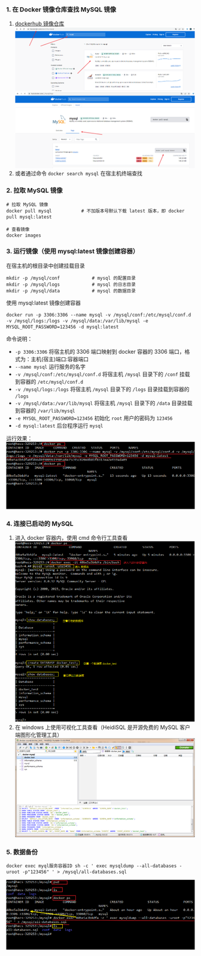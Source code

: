 ### 1. 在 Docker 镜像仓库查找 MySQL 镜像
1. [dockerhub 镜像仓库](https://hub.docker.com/)
![](使用Docker安装并启动MySQL.assets/docker仓库查找mysql.png)
![](使用Docker安装并启动MySQL.assets/docker仓库查找mysql2.png)
2. 或者通过命令 ```docker search mysql``` 在宿主机终端查找

### 2. 拉取 MySQL 镜像
```
# 拉取 MySQL 镜像
docker pull mysql           # 不加版本号默认下载 latest 版本，即 docker pull mysql:latest

# 查看镜像
docker images
```

### 3. 运行镜像（使用 mysql:latest 镜像创建容器）
在宿主机的根目录中创建挂载目录
```
mkdir -p /mysql/conf            # mysql 的配置目录
mkdir -p /mysql/logs            # mysql 的日志目录
mkdir -p /mysql/data            # mysql 的数据目录
```

使用 mysql:latest 镜像创建容器
```
docker run -p 3306:3306 --name mysql -v /mysql/conf:/etc/mysql/conf.d -v /mysql/logs:/logs -v /mysql/data:/var/lib/mysql -e MYSQL_ROOT_PASSWORD=123456 -d mysql:latest
```
命令说明：
- ```-p 3306:3306```
将宿主机的 3306 端口映射到 docker 容器的 3306 端口，格式为：主机(宿主)端口:容器端口
- ```--name mysql```
运行服务的名字
- ```-v /mysql/conf:/etc/mysql/conf.d```
将宿主机 ```/mysql``` 目录下的 ```/conf``` 挂载到容器的 ```/etc/mysql/conf.d```
- ```-v /mysql/logs:/logs```
将宿主机 ```/mysql``` 目录下的 ```/logs``` 目录挂载到容器的 ``` /logs```
- ```-v /mysql/data:/var/lib/mysql```
将宿主机 ```/mysql``` 目录下的 ```/data``` 目录挂载到容器的 ```/var/lib/mysql```
- ```-e MYSQL_ROOT_PASSWORD=123456```
初始化 ```root``` 用户的密码为 ```123456```
- ```-d mysql:latest```
后台程序运行 ```mysql```


运行效果：
![](使用Docker安装并启动MySQL.assets/使用mysql镜像创建容器.png)

### 4. 连接已启动的 MySQL
1. 进入 docker 容器内，使用 cmd 命令行工具查看
![](使用Docker安装并启动MySQL.assets/创建一个数据库.png)
2. 在 windows 上使用可视化工具查看（HeidiSQL 是开源免费的 MySQL 客户端图形化管理工具）
![](使用Docker安装并启动MySQL.assets/创建一个数据库2.png)

### 5. 数据备份
```
docker exec myql服务容器ID sh -c ' exec mysqldump --all-databases -uroot -p"123456" ' > /mysql/all-databases.sql
```

![](使用Docker安装并启动MySQL.assets/数据备份.png)